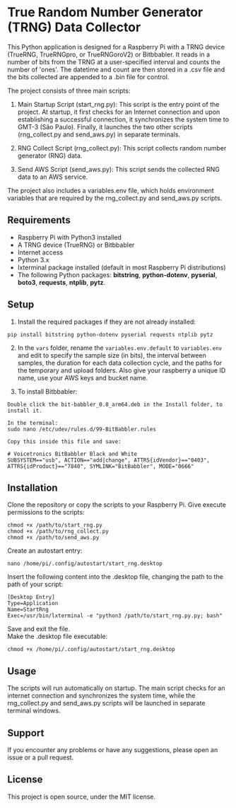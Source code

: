 # True Random Number Generator (TRNG) Data Collector

This Python application is designed for a Raspberry Pi with a TRNG device (TrueRNG, TrueRNGpro, or TrueRNGoroV2) or Bitbbabler. It reads in a number of bits from the TRNG at a user-specified interval and counts the number of 'ones'. The datetime and count are then stored in a .csv file and the bits collected are appended to a .bin file for control.

The project consists of three main scripts:

1. Main Startup Script (start_rng.py): This script is the entry point of the project. At startup, it first checks for an Internet connection and upon establishing a successful connection, it synchronizes the system time to GMT-3 (São Paulo). Finally, it launches the two other scripts (rng_collect.py and send_aws.py) in separate terminals.

2. RNG Collect Script (rng_collect.py): This script collects random number generator (RNG) data.

3. Send AWS Script (send_aws.py): This script sends the collected RNG data to an AWS service.

The project also includes a variables.env file, which holds environment variables that are required by the rng_collect.py and send_aws.py scripts.

## Requirements

- Raspberry Pi with Python3 installed
- A TRNG device (TrueRNG) or Bitbbabler
- Internet access
- Python 3.x
- lxterminal package installed (default in most Raspberry Pi distributions)
- The following Python packages: **bitstring**, **python-dotenv**, **pyserial**, **boto3**, **requests**, **ntplib**, **pytz**.

## Setup

1. Install the required packages if they are not already installed: 
>
    pip install bitstring python-dotenv pyserial requests ntplib pytz

2. In the `vars` folder, rename the `variables.env.default` to `variables.env` and edit to specify the sample size (in bits), the interval between samples, the duration for each data collection cycle, and the paths for the temporary and upload folders. Also give your raspberry a unique ID name, use your AWS keys and bucket name.

3. To install Bitbbabler:
> 
    Double click the bit-babbler_0.8_arm64.deb in the Install folder, to install it.

    In the terminal:
    sudo nano /etc/udev/rules.d/99-BitBabbler.rules

    Copy this inside this file and save: 

    # Voicetronics BitBabbler Black and White
    SUBSYSTEM=="usb", ACTION=="add|change", ATTRS{idVendor}=="0403", ATTRS{idProduct}=="7840", SYMLINK="BitBabbler", MODE="0666"

## Installation

Clone the repository or copy the scripts to your Raspberry Pi.
Give execute permissions to the scripts:

>
    chmod +x /path/to/start_rng.py  
    chmod +x /path/to/rng_collect.py  
    chmod +x /path/to/send_aws.py

Create an autostart entry:

> 
    nano /home/pi/.config/autostart/start_rng.desktop

Insert the following content into the .desktop file, changing the path to the path of your script:

>
    [Desktop Entry]
    Type=Application
    Name=StartRng
    Exec=/usr/bin/lxterminal -e "python3 /path/to/start_rng.py.py; bash"

Save and exit the file.  
Make the .desktop file executable:

>
    chmod +x /home/pi/.config/autostart/start_rng.desktop

## Usage

The scripts will run automatically on startup. The main script checks for an internet connection and synchronizes the system time, while the rng_collect.py and send_aws.py scripts will be launched in separate terminal windows.

## Support

If you encounter any problems or have any suggestions, please open an issue or a pull request.

## License

This project is open source, under the MIT license.